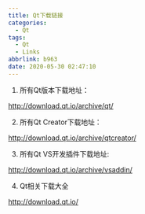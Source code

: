 ```yaml
---
title: Qt下载链接
categories:
  - Qt
tags:
  - Qt
  - Links
abbrlink: b963
date: 2020-05-30 02:47:10
---
```



1. 所有Qt版本下载地址：

http://download.qt.io/archive/qt/



2. 所有Qt Creator下载地址：

http://download.qt.io/archive/qtcreator/



3. 所有Qt VS开发插件下载地址:

http://download.qt.io/archive/vsaddin/



4. Qt相关下载大全

http://download.qt.io/

